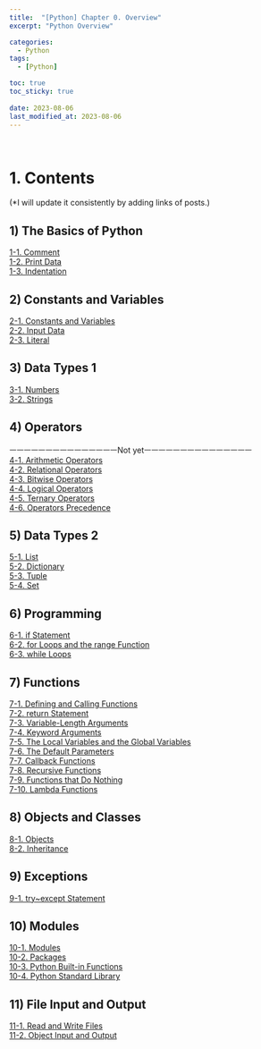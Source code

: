 ```yaml
---
title:  "[Python] Chapter 0. Overview"
excerpt: "Python Overview"

categories:
  - Python
tags:
  - [Python]

toc: true
toc_sticky: true
 
date: 2023-08-06
last_modified_at: 2023-08-06
---
```


&nbsp;

# 1. Contents
(*I will update it consistently by adding links of posts.)
## 1) The Basics of Python
[1-1. Comment](https://shine-loi.github.io/python/python1-1/)\
[1-2. Print Data](https://shine-loi.github.io/python/python1-2/)\
[1-3. Indentation](https://shine-loi.github.io/python/python1-3/)
## 2) Constants and Variables
[2-1. Constants and Variables](https://shine-loi.github.io/python/python2-1/)\
[2-2. Input Data](https://shine-loi.github.io/python/python2-2/)\
[2-3. Literal](https://shine-loi.github.io/python/python2-3/)
## 3) Data Types 1
[3-1. Numbers](https://shine-loi.github.io/python/python3-1/)\
[3-2. Strings](https://shine-loi.github.io/python/python3-2/)
## 4) Operators
ㅡㅡㅡㅡㅡㅡㅡㅡㅡㅡㅡㅡㅡㅡㅡNot yetㅡㅡㅡㅡㅡㅡㅡㅡㅡㅡㅡㅡㅡㅡㅡ\
[4-1. Arithmetic Operators]()\
[4-2. Relational Operators]()\
[4-3. Bitwise Operators]()\
[4-4. Logical Operators]()\
[4-5. Ternary Operators]()\
[4-6. Operators Precedence]()
## 5) Data Types 2
[5-1. List]()\
[5-2. Dictionary]()\
[5-3. Tuple]()\
[5-4. Set]()
## 6) Programming
[6-1. if Statement]()\
[6-2. for Loops and the range Function]()\
[6-3. while Loops]()
## 7) Functions
[7-1. Defining and Calling Functions]()\
[7-2. return Statement]()\
[7-3. Variable-Length Arguments]()\
[7-4. Keyword Arguments]()\
[7-5. The Local Variables and the Global Variables]()\
[7-6. The Default Parameters]()\
[7-7. Callback Functions]()\
[7-8. Recursive Functions]()\
[7-9. Functions that Do Nothing]()\
[7-10. Lambda Functions]()
## 8) Objects and Classes
[8-1. Objects]()\
[8-2. Inheritance]()
## 9) Exceptions
[9-1. try~except Statement]()
## 10) Modules
[10-1. Modules]()\
[10-2. Packages]()\
[10-3. Python Built-in Functions]()\
[10-4. Python Standard Library]()
## 11) File Input and Output
[11-1. Read and Write Files]()\
[11-2. Object Input and Output]()
